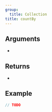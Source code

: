 ```yaml
---
group:
  title: Collection
title: countBy
---
```


>

## Arguments

-

## Returns

-

## Example

```ts
// TODO
```
